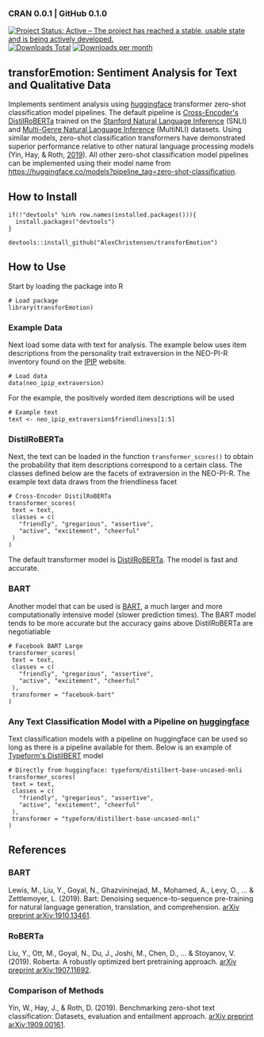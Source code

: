 ### CRAN 0.0.1 | GitHub 0.1.0

[![Project Status: Active – The project has reached a stable, usable state and is being actively developed.](https://www.repostatus.org/badges/latest/active.svg)](https://www.repostatus.org/#active)[![Downloads Total](https://cranlogs.r-pkg.org/badges/grand-total/transforEmotion?color=brightgreen)](https://cran.r-project.org/package=transforEmotion) [![Downloads per month](http://cranlogs.r-pkg.org/badges/transforEmotion?color=brightgreen)](https://cran.r-project.org/package=transforEmotion) 

## transforEmotion: Sentiment Analysis for Text and Qualitative Data

Implements sentiment analysis using [huggingface](https://huggingface.co/) transformer zero-shot classification model pipelines. The default pipeline is [Cross-Encoder's DistilRoBERTa](https://huggingface.co/cross-encoder/nli-distilroberta-base) trained on the [Stanford Natural Language Inference](https://huggingface.co/datasets/snli) (SNLI) and [Multi-Genre Natural Language Inference](https://huggingface.co/datasets/multi_nli) (MultiNLI) datasets. Using similar models, zero-shot classification transformers have demonstrated superior performance relative to other natural language processing models (Yin, Hay, & Roth, [2019](https://arxiv.org/abs/1909.00161)). All other zero-shot classification model pipelines can be implemented using their model name from https://huggingface.co/models?pipeline_tag=zero-shot-classification.

## How to Install
```
if(!"devtools" %in% row.names(installed.packages())){
  install.packages("devtools")
}

devtools::install_github("AlexChristensen/transforEmotion")
```

## How to Use
Start by loading the package into R
```
# Load package
library(transforEmotion)
```

### Example Data
Next load some data with text for analysis. The example below uses item descriptions from the personality trait extraversion in the NEO-PI-R inventory found on the [IPIP](https://ipip.ori.org/newNEOFacetsKey.htm) website.
```
# Load data
data(neo_ipip_extraversion)
```

For the example, the positively worded item descriptions will be used
```
# Example text 
text <- neo_ipip_extraversion$friendliness[1:5]
```

### DistilRoBERTa
Next, the text can be loaded in the function `transformer_scores()` to obtain the probability that item descriptions correspond to a certain class. The classes defined below are the facets of extraversion in the NEO-PI-R. The example text data draws from the friendliness facet
```
# Cross-Encoder DistilRoBERTa
transformer_scores(
 text = text,
 classes = c(
   "friendly", "gregarious", "assertive",
   "active", "excitement", "cheerful"
 )
)
```

The default transformer model is [DistilRoBERTa](https://huggingface.co/cross-encoder/nli-distilroberta-base). The model is fast and accurate.

### BART
Another model that can be used is [BART](https://huggingface.co/facebook/bart-large-mnli), a much larger and more computationally intensive model (slower prediction times). The BART model tends to be more accurate but the accuracy gains above DistilRoBERTa are negotiatiable
```
# Facebook BART Large
transformer_scores(
 text = text,
 classes = c(
   "friendly", "gregarious", "assertive",
   "active", "excitement", "cheerful"
 ),
 transformer = "facebook-bart"
)
```

### Any Text Classification Model with a Pipeline on [huggingface](https://huggingface.co/models?pipeline_tag=zero-shot-classification) 
Text classification models with a pipeline on huggingface can be used so long as there is a pipeline available for them. Below is an example of [Typeform's DistilBERT](https://huggingface.co/typeform/distilbert-base-uncased-mnli) model
```
# Directly from huggingface: typeform/distilbert-base-uncased-mnli
transformer_scores(
 text = text,
 classes = c(
   "friendly", "gregarious", "assertive",
   "active", "excitement", "cheerful"
 ),
 transformer = "typeform/distilbert-base-uncased-mnli"
)
```

## References
### BART
Lewis, M., Liu, Y., Goyal, N., Ghazvininejad, M., Mohamed, A., Levy, O., ... & Zettlemoyer, L. (2019).
Bart: Denoising sequence-to-sequence pre-training for natural language generation, translation, and comprehension.
[arXiv preprint arXiv:1910.13461](https://arxiv.org/abs/1910.13461).

### RoBERTa
Liu, Y., Ott, M., Goyal, N., Du, J., Joshi, M., Chen, D., ... & Stoyanov, V. (2019).
Roberta: A robustly optimized bert pretraining approach.
[arXiv preprint arXiv:1907.11692](https://arxiv.org/abs/1907.11692).

### Comparison of Methods
Yin, W., Hay, J., & Roth, D. (2019).
Benchmarking zero-shot text classification: Datasets, evaluation and entailment approach.
[arXiv preprint arXiv:1909.00161](https://arxiv.org/abs/1909.00161).
